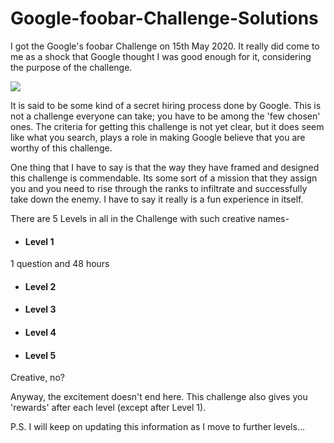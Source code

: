 # Google-foobar-Challenge-Solutions

I got the Google's foobar Challenge on 15th May 2020. It really did come to me as a shock that Google thought I was good enough for it, considering the purpose of the challenge.

 ![](https://media-exp1.licdn.com/dms/image/C5622AQEvrz50XC2aYw/feedshare-shrink_1280/0?e=1593043200&v=beta&t=no-dbY1TX9kEx-yrfSflEWoMh2bCacd0kIW0NmYZYXE)

It is said to be some kind of a secret hiring process done by Google. This is not a challenge everyone can take; you have to be among the 'few chosen' ones. The criteria for getting this challenge is not yet clear, but it does seem like what you search, plays a role in making Google believe that you are worthy of this challenge.

One thing that I have to say is that the way they have framed and designed this challenge is commendable.
Its some sort of a mission that they assign you and you need to rise through the ranks to infiltrate and successfully take down the enemy.
I have to say it really is a fun experience in itself.

There are 5 Levels in all in the Challenge with such creative names-
* #### Level 1 
1 question and 48 hours
* #### Level 2
* #### Level 3
* #### Level 4
* #### Level 5

Creative, no?

Anyway, the excitement doesn't end here. This challenge also gives you 'rewards' after each level (except after Level 1).

P.S. I will keep on updating this information as I move to further levels...
